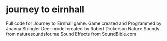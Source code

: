 journey to eirnhall
=================
Full code for Journey to Eirnhall game.
Game created and Programmed by Joanna Shingler
Deer model created by Robert Dickerson
Nature Sounds from naturesoundsfor.me
Sound Effects from SoundBible.com
